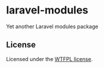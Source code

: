 # laravel-modules

Yet another Laravel modules package

## License

Licensed under the [WTFPL license](http://www.wtfpl.net/).